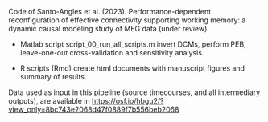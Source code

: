Code of Santo-Angles et al. (2023). Performance-dependent reconfiguration of effective connectivity supporting working memory: a dynamic causal modeling study of MEG data (under review)

- Matlab script script_00_run_all_scripts.m invert DCMs, perform PEB, leave-one-out cross-validation and sensitivity analysis.

- R scripts (Rmd) create html documents with manuscript figures and summary of results.

Data used as input in this pipeline (source timecourses, and all intermediary outputs), are available in https://osf.io/hbgu2/?view_only=8bc743e2068d47f0889f7b556beb2068
